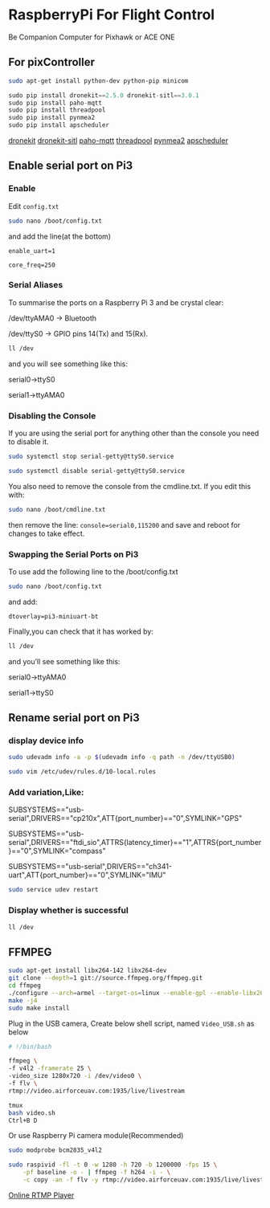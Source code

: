 # RaspberryPi For Flight Control
Be Companion Computer for Pixhawk or ACE ONE

## For pixController
```bash
sudo apt-get install python-dev python-pip minicom
```

```python
sudo pip install dronekit==2.5.0 dronekit-sitl==3.0.1
sudo pip install paho-mqtt
sudo pip install threadpool
sudo pip install pynmea2
sudo pip install apscheduler
```
[dronekit](http://python.dronekit.io/about/index.html) [dronekit-sitl](https://github.com/dronekit/dronekit-sitl)
[paho-mqtt](https://pypi.python.org/pypi/paho-mqtt/1.1) [threadpool](https://pypi.python.org/pypi/threadpool/1.2.6)
[pynmea2](https://github.com/Knio/pynmea2) [apscheduler](https://apscheduler.readthedocs.io/en/latest/userguide.html)

## Enable serial port on Pi3

### Enable

Edit `config.txt`

```bash
sudo nano /boot/config.txt
```

and add the line(at the bottom)

`enable_uart=1`

`core_freq=250`

### Serial Aliases

To summarise the ports on a Raspberry Pi 3 and be crystal clear:

/dev/ttyAMA0 -> Bluetooth

/dev/ttyS0   -> GPIO pins 14(Tx) and 15(Rx).

```bash
ll /dev
```

and you will see something like this:   

serial0->ttyS0  

serial1->ttyAMA0

### Disabling the Console

If you are using the serial port for anything other than the console you need to disable it.

```bash
sudo systemctl stop serial-getty@ttyS0.service

sudo systemctl disable serial-getty@ttyS0.service

```

You also need to remove the console from the cmdline.txt. If you edit this with:

```bash
sudo nano /boot/cmdline.txt
```

then remove the line: `console=serial0,115200` and save and reboot for changes to take effect.

### Swapping the Serial Ports on Pi3

To use add the following line to the /boot/config.txt

```bash
sudo nano /boot/config.txt
```

and add:

`dtoverlay=pi3-miniuart-bt`

Finally,you can check that it has worked by:

```bash
ll /dev
```

and you’ll see something like this:

serial0->ttyAMA0

serial1->ttyS0

## Rename serial port on Pi3

### display device info
```bash
sudo udevadm info -a -p $(udevadm info -q path -n /dev/ttyUSB0)
```

```bash
sudo vim /etc/udev/rules.d/10-local.rules
```

### Add variation,Like:

SUBSYSTEMS=="usb-serial",DRIVERS=="cp210x",ATT{port_number}=="0",SYMLINK="GPS"

SUBSYSTEMS=="usb-serial",DRIVERS=="ftdi_sio",ATTRS{latency_timer}=="1",ATTRS{port_number}=="0",SYMLINK="compass"

SUBSYSTEMS=="usb-serial",DRIVERS=="ch341-uart",ATT{port_number}=="0",SYMLINK="IMU"

```bash 
sudo service udev restart
```

### Display whether is successful
```bash
ll /dev
```

## FFMPEG

```bash
sudo apt-get install libx264-142 libx264-dev
git clone --depth=1 git://source.ffmpeg.org/ffmpeg.git
cd ffmpeg
./configure --arch=armel --target-os=linux --enable-gpl --enable-libx264 --enable-nonfree
make -j4
sudo make install
```

Plug in the USB camera, Create below shell script, named `Video_USB.sh` as below

```bash
# !/bin/bash

ffmpeg \
-f v4l2 -framerate 25 \
-video_size 1280x720 -i /dev/video0 \
-f flv \
rtmp://video.airforceuav.com:1935/live/livestream
```

```bash
tmux
bash video.sh
Ctrl+B D
```

Or use Raspberry Pi camera module(Recommended)

```bash
sudo modprobe bcm2835_v4l2
```

```bash
sudo raspivid -fl -t 0 -w 1280 -h 720 -b 1200000 -fps 15 \
    -pf baseline -o - | ffmpeg -f h264 -i - \
    -c copy -an -f flv -y rtmp://video.airforceuav.com:1935/live/livestream
```

[Online RTMP Player](https://www.hlsplayer.net/rtmp-player)
